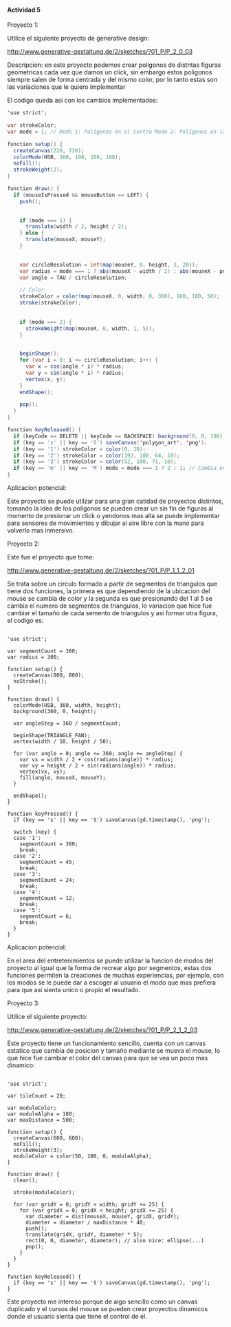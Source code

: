 #### Actividad 5 


Proyecto 1:

Utilice el siguiente proyecto de generative design:

http://www.generative-gestaltung.de/2/sketches/?01_P/P_2_0_03


Descripcion: en este proyecto podemos crear poligonos de distntas figuras geometricas cada vez que damos un click, sin embargo estos poligonos siempre salen de forma centrada y del mismo color, por lo tanto estas son las variaciones que le quiero implementar 

El codigo queda asi con los cambios implementados:

``` Java
'use strict';

var strokeColor;
var mode = 1; // Modo 1: Polígonos en el centro Modo 2: Polígonos en la posición del mouse

function setup() {
  createCanvas(720, 720);
  colorMode(HSB, 360, 100, 100, 100);
  noFill();
  strokeWeight(2);
}

function draw() {
  if (mouseIsPressed && mouseButton == LEFT) {
    push();

    
    if (mode === 1) {
      translate(width / 2, height / 2);
    } else {
      translate(mouseX, mouseY);
    }

   
    var circleResolution = int(map(mouseY, 0, height, 3, 20));
    var radius = mode === 1 ? abs(mouseX - width / 2) : abs(mouseX - pmouseX) * 2;
    var angle = TAU / circleResolution;

    // Color
    strokeColor = color(map(mouseX, 0, width, 0, 360), 100, 100, 50);
    stroke(strokeColor);
    
    
    if (mode === 2) {
      strokeWeight(map(mouseX, 0, width, 1, 5));
    }

   
    beginShape();
    for (var i = 0; i <= circleResolution; i++) {
      var x = cos(angle * i) * radius;
      var y = sin(angle * i) * radius;
      vertex(x, y);
    }
    endShape();

    pop();
  }
}

function keyReleased() {
  if (keyCode == DELETE || keyCode == BACKSPACE) background(0, 0, 100);
  if (key == 's' || key == 'S') saveCanvas('polygon_art', 'png');
  if (key == '1') strokeColor = color(0, 10);
  if (key == '2') strokeColor = color(192, 100, 64, 10);
  if (key == '3') strokeColor = color(52, 100, 71, 10);
  if (key == 'm' || key == 'M') mode = mode === 1 ? 2 : 1; // Cambia entre los dos modos
}
```

Aplicacion potencial:

Este proyecto se puede utilzar para una gran catidad de proyectos distintos, tomando la idea de los poligonos se pueden crear un sin fin de figuras al momento de presionar un click o yendonos mas alla se puede implementar para sensores de movimientos y dibujar al aire libre con la mano para volverlo mas inmersivo. 



Proyecto 2:

Este fue el proyecto que tome:

http://www.generative-gestaltung.de/2/sketches/?01_P/P_1_1_2_01


Se trata sobre un circulo formado a partir de segmentos de triangulos que tiene dos funciones, la primera es que dependiendo de la ubicacion del mouse se cambia de color y la segunda es que presionando del 1 al 5 se cambia el numero de segmentos de triangulos, lo variacion que hice fue cambiar el tamaño de cada semento de triangulos y asi formar otra figura, el codigo es:

```Js

'use strict';

var segmentCount = 360;
var radius = 300;

function setup() {
  createCanvas(800, 800);
  noStroke();
}

function draw() {
  colorMode(HSB, 360, width, height);
  background(360, 0, height);

  var angleStep = 360 / segmentCount;

  beginShape(TRIANGLE_FAN);
  vertex(width / 10, height / 50);

  for (var angle = 0; angle <= 360; angle += angleStep) {
    var vx = width / 2 + cos(radians(angle)) * radius;
    var vy = height / 2 + sin(radians(angle)) * radius;
    vertex(vx, vy);
    fill(angle, mouseX, mouseY);
  }

  endShape();
}

function keyPressed() {
  if (key == 's' || key == 'S') saveCanvas(gd.timestamp(), 'png');

  switch (key) {
  case '1':
    segmentCount = 360;
    break;
  case '2':
    segmentCount = 45;
    break;
  case '3':
    segmentCount = 24;
    break;
  case '4':
    segmentCount = 12;
    break;
  case '5':
    segmentCount = 6;
    break;
  }
}
```

Aplicacion potencial:

En el area del entretenimientos se puede utilizar la funcion de modos del proyecto al igual que la forma de recrear algo por segmentos, estas dos funciones permiten la creaciones de muchas experiencias, por ejemplo, con los modos se le puede dar a escoger al usuario el modo que mas prefiera para que asi sienta unico o propio el resultado.



Proyecto 3:

Utilice el siguiente proyecto:

http://www.generative-gestaltung.de/2/sketches/?01_P/P_2_1_2_03


Este proyecto tiene un funcionamiento sencillo, cuenta con un canvas estatico que cambia de posicion y tamaño mediante se mueva el mouse, lo que hice fue cambiar el color del canvas para que se vea un poco mas dinamico:

``` Js

'use strict';

var tileCount = 20;

var moduleColor;
var moduleAlpha = 180;
var maxDistance = 500;

function setup() {
  createCanvas(600, 600);
  noFill();
  strokeWeight(3);
  moduleColor = color(50, 100, 0, moduleAlpha);
}

function draw() {
  clear();

  stroke(moduleColor);

  for (var gridY = 0; gridY < width; gridY += 25) {
    for (var gridX = 0; gridX < height; gridX += 25) {
      var diameter = dist(mouseX, mouseY, gridX, gridY);
      diameter = diameter / maxDistance * 40;
      push();
      translate(gridX, gridY, diameter * 5);
      rect(0, 0, diameter, diameter); // also nice: ellipse(...)
      pop();
    }
  }
}

function keyReleased() {
  if (key == 's' || key == 'S') saveCanvas(gd.timestamp(), 'png');
}
```

Este proyecto me intereso porque de algo sencillo como un canvas duplicado y el cursos del mouse se pueden crear proyectos dinamicos donde el usuario sienta que tiene el control de el. 







